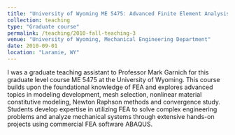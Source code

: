 ```yaml
---
title: "University of Wyoming ME 5475: Advanced Finite Element Analysis"
collection: teaching
type: "Graduate course"
permalink: /teaching/2010-fall-teaching-3
venue: "University of Wyoming, Mechanical Engineering Department"
date: 2010-09-01
location: "Laramie, WY"
---
```


I was a graduate teaching assistant to Professor Mark Garnich for this graduate level course ME 5475 at the University of Wyoming.
This course builds upon the foundational knowledge of FEA and explores advanced topics in modeling development,
mesh selection, nonlinear material constitutive modeling, Newton Raphson methods and convergence study.
Students develop expertise in utilizing FEA to solve complex engineering problems and analyze mechanical systems
through extensive hands-on projects using commercial FEA software ABAQUS.